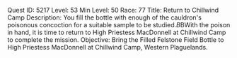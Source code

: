 Quest ID: 5217
Level: 53
Min Level: 50
Race: 77
Title: Return to Chillwind Camp
Description: You fill the bottle with enough of the cauldron's poisonous concoction for a suitable sample to be studied.$B$BWith the poison in hand, it is time to return to High Priestess MacDonnell at Chillwind Camp to complete the mission.
Objective: Bring the Filled Felstone Field Bottle to High Priestess MacDonnell at Chillwind Camp, Western Plaguelands.
